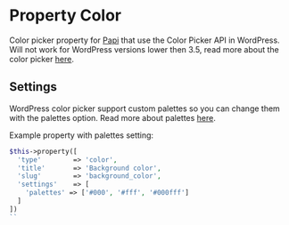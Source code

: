 # Property Color

Color picker property for [Papi](https://wp-papi.github.io/) that use the Color Picker API in WordPress. Will not work for WordPress versions lower then 3.5, read more about the color picker [here](https://make.wordpress.org/core/2012/11/30/new-color-picker-in-wp-3-5/).

## Settings

WordPress color picker support custom palettes so you can change them with the palettes option. Read more about palettes [here](https://automattic.github.io/Iris/#palettes).

Example property with palettes setting:
```php
$this->property([
  'type'        => 'color',
  'title'       => 'Background color',
  'slug'        => 'background_color',
  'settings'    => [
    'palettes' => ['#000', '#fff', '#000fff']
  ]
])
``
